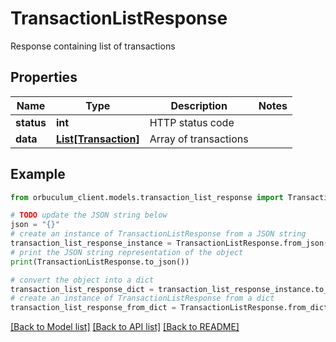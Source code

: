 # TransactionListResponse

Response containing list of transactions

## Properties

Name | Type | Description | Notes
------------ | ------------- | ------------- | -------------
**status** | **int** | HTTP status code | 
**data** | [**List[Transaction]**](Transaction.md) | Array of transactions | 

## Example

```python
from orbuculum_client.models.transaction_list_response import TransactionListResponse

# TODO update the JSON string below
json = "{}"
# create an instance of TransactionListResponse from a JSON string
transaction_list_response_instance = TransactionListResponse.from_json(json)
# print the JSON string representation of the object
print(TransactionListResponse.to_json())

# convert the object into a dict
transaction_list_response_dict = transaction_list_response_instance.to_dict()
# create an instance of TransactionListResponse from a dict
transaction_list_response_from_dict = TransactionListResponse.from_dict(transaction_list_response_dict)
```
[[Back to Model list]](../README.md#documentation-for-models) [[Back to API list]](../README.md#documentation-for-api-endpoints) [[Back to README]](../README.md)


